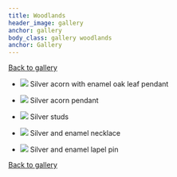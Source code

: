 ```yaml
---
title: Woodlands
header_image: gallery
anchor: gallery
body_class: gallery woodlands
anchor: Gallery
---
```


[Back to gallery](/gallery/)

*   ![](/images/gallery/DSCF0159-copy.jpg)
    Silver acorn with enamel oak leaf pendant

*   ![](/images/gallery/DSCF0182-copy.jpg)
    Silver acorn pendant

*   ![](/images/gallery/DSCF0189-copy.jpg)
    Silver studs

*   ![](/images/gallery/DSCF0176-copy.jpg)
    Silver and enamel necklace

*   ![](/images/gallery/DSCF0186-copy.jpg)
    Silver and enamel lapel pin

[Back to gallery](/gallery/)
